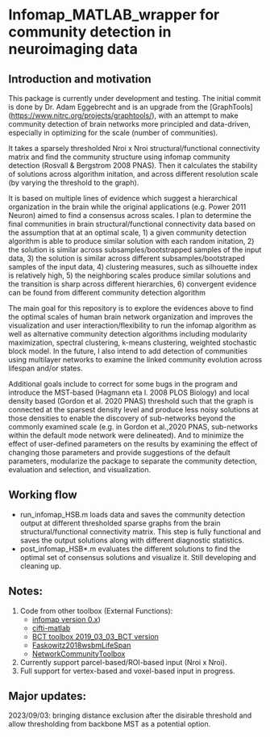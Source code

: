 # Infomap_MATLAB_wrapper for community detection in neuroimaging data

## Introduction and motivation
This package is currently under development and testing. The initial commit is done by Dr. Adam Eggebrecht and is an upgrade from the [GraphTools] (https://www.nitrc.org/projects/graphtools/), with an attempt to make community detection of brain networks more principled and data-driven, especially in optimizing for the scale (number of communities).

It takes a sparsely thresholded Nroi x Nroi structural/functional connectivity matrix and find the community structure using infomap community detection (Rosvall & Bergstrom 2008 PNAS).
Then it calculates the stability of solutions across algorithm initation, and across different resolution scale (by varying the threshold to the graph). 

It is based on multiple lines of evidence which suggest a hierarchical organization in the brain while the original applications (e.g. Power 2011 Neuron) aimed to find a consensus across scales. I plan to determine the final communities in brain structural/functional connectivity data based on the assumption that at an optimal scale, 1) a given community detection algorithm is able to produce similar solution with each random initation, 2) the solution is similar across subsamples/bootstrapped samples of the input data, 3) the solution is similar across different subsamples/bootstraped samples of the input data, 4) clustering measures, such as silhouette index is relatively high, 5) the neighboring scales produce similar solutions and the transition is sharp across different hierarchies, 6) convergent evidence can be found from different community detection algorithm

The main goal for this repository is to explore the evidences above to find the optimal scales of human brain network organization and improves the visualization and user interaction/flexibility to run the infomap algorithm as well as alternative community detection algorithms including modularity maximization, spectral clustering, k-means clustering, weighted stochastic block model. In the future, I also intend to add detection of communities using multilayer networks to examine the linked community evolution across lifespan and/or states.

Additional goals include to correct for some bugs in the program and introduce the MST-based (Hagmann eta l. 2008 PLOS Biology) and local density based (Gordon et al. 2020 PNAS) threshold such that the graph is connected at the sparsest density level and produce less noisy solutions at those densities to enable the discovery of sub-networks beyond the commonly examined scale (e.g. in Gordon et al.,2020 PNAS, sub-networks within the default mode network were delineated). And to minimize the effect of user-defined parameters on the results by examining the effect of changing those parameters and provide suggestions of the default parameters, modularize the package to separate the community detection, evaluation and selection, and visualization.

## Working flow
- run_infomap_HSB.m loads data and saves the community detection output at different thresholded sparse graphs from the brain structural/functional connectivity matrix. This step is fully functional and saves the output solutions along with different diagnostic statistics.
- post_infomap_HSB*.m evaluates the different solutions to find the optimal set of consensus solutions and visualize it. Still developing and cleaning up.

## Notes:
1. Code from other toolbox (External Functions):
   - [infomap version 0.x](https://www.mapequation.org/)) 
   - [cifti-matlab](https://github.com/Washington-University/cifti-matlab)
   - [BCT toolbox 2019_03_03_BCT version](https://sites.google.com/site/bctnet/) 
   - [Faskowitz2018wsbmLifeSpan](https://github.com/faskowit/Faskowitz2018wsbmLifeSpan/tree/master)
   - [NetworkCommunityToolbox](http://commdetect.weebly.com/)
2. Currently support parcel-based/ROI-based input (Nroi x Nroi).
3. Full support for vertex-based and voxel-based input in progress.

## Major updates:
2023/09/03: bringing distance exclusion after the disirable threshold and allow thresholding from backbone MST as a potential option. 
